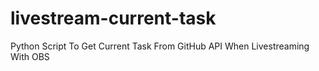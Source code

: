 # livestream-current-task
Python Script To Get Current Task From GitHub API When Livestreaming With OBS
